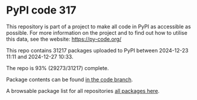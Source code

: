 # PyPI code 317

This repository is part of a project to make all code in PyPI as accessible as possible. For more information 
on the project and to find out how to utilise this data, see the website: https://py-code.org/

This repo contains 31217 packages uploaded to PyPI between 
2024-12-23 11:11 and 2024-12-27 10:33.

The repo is 93% (29273/31217) complete.

Package contents can be found [in the code branch](https://github.com/pypi-data/pypi-mirror-317/tree/code/packages).

A browsable package list for all repositories [all packages here](https://py-code.org/repositories/pypi-mirror-317).


